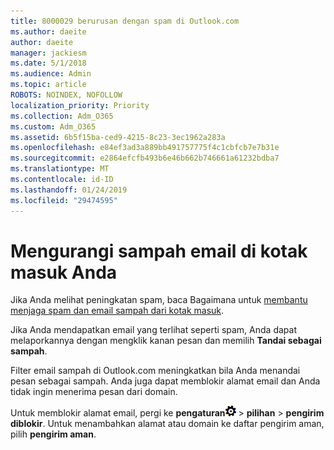 ```yaml
---
title: 8000029 berurusan dengan spam di Outlook.com
ms.author: daeite
author: daeite
manager: jackiesm
ms.date: 5/1/2018
ms.audience: Admin
ms.topic: article
ROBOTS: NOINDEX, NOFOLLOW
localization_priority: Priority
ms.collection: Adm_O365
ms.custom: Adm_O365
ms.assetid: 6b5f15ba-ced9-4215-8c23-3ec1962a283a
ms.openlocfilehash: e84ef3ad3a889bb491757775f4c1cbfcb7e7b31e
ms.sourcegitcommit: e2864efcfb493b6e46b662b746661a61232bdba7
ms.translationtype: MT
ms.contentlocale: id-ID
ms.lasthandoff: 01/24/2019
ms.locfileid: "29474595"
---
```

# <a name="reduce-junk-email-in-your-inbox"></a>Mengurangi sampah email di kotak masuk Anda

Jika Anda melihat peningkatan spam, baca Bagaimana untuk [membantu menjaga spam dan email sampah dari kotak masuk](https://go.microsoft.com/fwlink/p/?linkid=873140).
  
Jika Anda mendapatkan email yang terlihat seperti spam, Anda dapat melaporkannya dengan mengklik kanan pesan dan memilih **Tandai sebagai sampah**. 
  
Filter email sampah di Outlook.com meningkatkan bila Anda menandai pesan sebagai sampah. Anda juga dapat memblokir alamat email dan Anda tidak ingin menerima pesan dari domain.
  
Untuk memblokir alamat email, pergi ke **pengaturan**![pengaturan](media/f4b2e798-fff1-4a14-931f-5677a4543b58.png) \> **pilihan** \> **pengirim diblokir**. Untuk menambahkan alamat atau domain ke daftar pengirim aman, pilih **pengirim aman**. 
  

